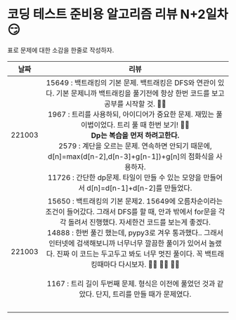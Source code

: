 # 코딩 테스트 준비용 알고리즘 리뷰 N+2일차 :smirk:

표로 문제에 대한 소감을 한줄로 작성하자. 

|날짜| 리뷰 |
|:--:|:--:| 
|221003| 15649 : 백트래킹의 기본 문제. 백트래킹은 DFS와 연관이 있다. 기본 문제니까 백트래킹을 풀기전에 항상 한번 코드를 보고 공부를 시작할 것. :ok_woman:  <br/> 1967 : 트리를 사용하되, 아이디어가 중요한 문제. 재밌는 풀이법이었다. 트리 풀 때 한번 보기! :ok_woman:<br/> **Dp는 복습을 먼저 하려고한다.** <br/>2579 : 계단을 오르는 문제. 연속하면 안되기 때문에, d[n]=max(d[n-2],d[n-3]+g[n-1])+g[n]의 점화식을 사용하자.   <br/> 11726 : 간단한 dp문제. 타일이 만들 수 있는 모양을 만들어서 d[n]=d[n-1]+d[n-2]를 만들었다. | 
|221003| 15650 : 백트래킹의 기본 문제2. 15649에 오름차순이라는 조건이 들어갔다. 그래서 DFS를 할 때, 안과 밖에서 for문을 각각 돌려서 진행했다. 자세한건 코드를 보는게 좋겠다. <br/> 14888 : 한번 풀긴 했는데, pypy3로 겨우 통과했다.. 그래서 인터넷에 검색해보니까 너무너무 깔끔한 풀이가 있어서 놀랬다. 진짜 이 코드는 두고두고 봐도 너무 멋진 풀이다. 꼭 백트래킹때마다 다시보자. :ok_woman: :ok_woman: :ok_woman: <br/><br/>  1167 : 트리 길이 두번째 문제. 형식은 이전에 풀었던 것과 같았다. 단지, 트리를 만들 때가 문제였다.<br/> <br/> | 
|    |    |

